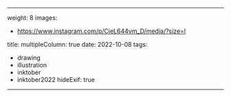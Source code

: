 
---
weight: 8
images:
- https://www.instagram.com/p/CjeL644vm_D/media/?size=l

title:
multipleColumn: true
date: 2022-10-08
tags:
- drawing
- illustration
- inktober
- inktober2022
hideExif: true
---

